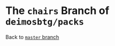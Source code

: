 # The `chairs` Branch of `deimosbtg/packs`
Back to [`master` branch](http://github.com/deimosbtg/packs/tree/master)
